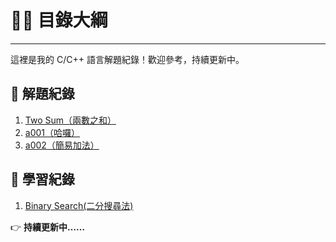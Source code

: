 # 🙋‍♂️ 目錄大綱
---
這裡是我的 C/C++ 語言解題紀錄！歡迎參考，持續更新中。

## 📌 解題紀錄
1. [Two Sum（兩數之和）](Leetcode/twosum.md)
2. [a001（哈囉）](zerojudge/a001.md)
3. [a002（簡易加法）](zerojudge/a002.md)
## 📌 學習紀錄
1. [Binary Search(二分搜尋法)](Data_Structure/Binary_search.md)

👉 **持續更新中……**
